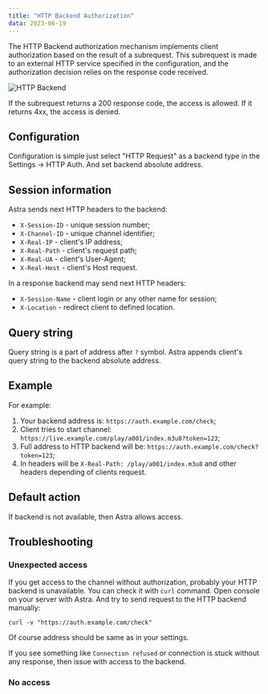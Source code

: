 ```yaml
---
title: "HTTP Backend Authorization"
data: 2023-06-19
---
```


The HTTP Backend authorization mechanism implements client authorization based on the result of a subrequest. This subrequest is made to an external HTTP service specified in the configuration, and the authorization decision relies on the response code received.

![HTTP Backend](https://cdn.cesbo.com/help/astra/delivery/http-hls/auth/http-backend.svg)

If the subrequest returns a 200 response code, the access is allowed. If it returns 4xx, the access is denied.

## Configuration

Configuration is simple just select "HTTP Request" as a backend type in the Settings -> HTTP Auth. And set backend absolute address.

## Session information

Astra sends next HTTP headers to the backend:

- `X-Session-ID` - unique session number;
- `X-Channel-ID` - unique channel identifier;
- `X-Real-IP` - client's IP address;
- `X-Real-Path` - client's request path;
- `X-Real-UA` - client's User-Agent;
- `X-Real-Host` - client's Host request.

In a response backend may send next HTTP headers:

- `X-Session-Name` - client login or any other name for session;
- `X-Location` - redirect client to defined location.

## Query string

Query string is a part of address after `?` symbol. Astra appends client's query string to the backend absolute address.

## Example

For example:

1. Your backend address is: `https://auth.example.com/check`;
2. Client tries to start channel: `https://live.example.com/play/a001/index.m3u8?token=123`;
3. Full address to HTTP backend will be: `https://auth.example.com/check?token=123`;
4. In headers will be `X-Real-Path: /play/a001/index.m3u8` and other headers depending of clients request.

## Default action

If backend is not available, then Astra allows access.

## Troubleshooting

### Unexpected access

If you get access to the channel without authorization, probably your HTTP backend is unavailable. You can check it with `curl` command. Open console on your server with Astra. And try to send request to the HTTP backend manually:

```
curl -v "https://auth.example.com/check"
```

Of course address should be same as in your settings.

If you see something like `Connection refused` or connection is stuck without any response, then issue with access to the backend.

### No access
